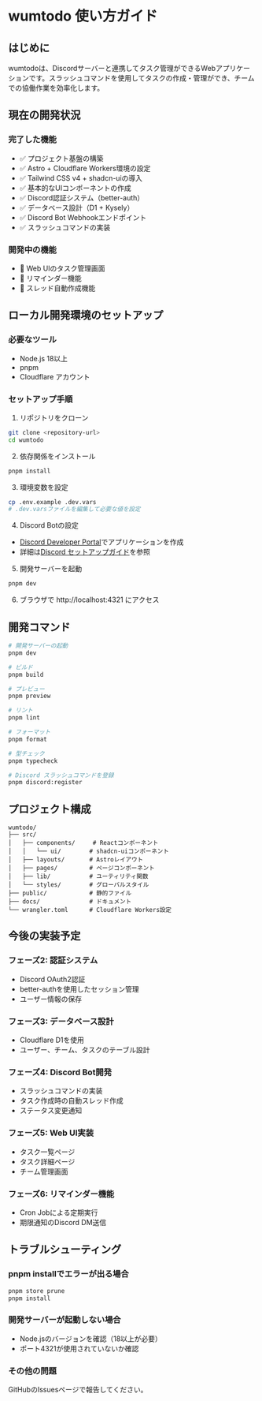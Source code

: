 # wumtodo 使い方ガイド

## はじめに

wumtodoは、Discordサーバーと連携してタスク管理ができるWebアプリケーションです。スラッシュコマンドを使用してタスクの作成・管理ができ、チームでの協働作業を効率化します。

## 現在の開発状況

### 完了した機能
- ✅ プロジェクト基盤の構築
- ✅ Astro + Cloudflare Workers環境の設定
- ✅ Tailwind CSS v4 + shadcn-uiの導入
- ✅ 基本的なUIコンポーネントの作成
- ✅ Discord認証システム（better-auth）
- ✅ データベース設計（D1 + Kysely）
- ✅ Discord Bot Webhookエンドポイント
- ✅ スラッシュコマンドの実装

### 開発中の機能
- 🚧 Web UIのタスク管理画面
- 🚧 リマインダー機能
- 🚧 スレッド自動作成機能

## ローカル開発環境のセットアップ

### 必要なツール
- Node.js 18以上
- pnpm
- Cloudflare アカウント

### セットアップ手順

1. リポジトリをクローン
```bash
git clone <repository-url>
cd wumtodo
```

2. 依存関係をインストール
```bash
pnpm install
```

3. 環境変数を設定
```bash
cp .env.example .dev.vars
# .dev.varsファイルを編集して必要な値を設定
```

4. Discord Botの設定
- [Discord Developer Portal](https://discord.com/developers/applications)でアプリケーションを作成
- 詳細は[Discord セットアップガイド](./discord-setup.md)を参照

5. 開発サーバーを起動
```bash
pnpm dev
```

6. ブラウザで http://localhost:4321 にアクセス

## 開発コマンド

```bash
# 開発サーバーの起動
pnpm dev

# ビルド
pnpm build

# プレビュー
pnpm preview

# リント
pnpm lint

# フォーマット
pnpm format

# 型チェック
pnpm typecheck

# Discord スラッシュコマンドを登録
pnpm discord:register
```

## プロジェクト構成

```
wumtodo/
├── src/
│   ├── components/     # Reactコンポーネント
│   │   └── ui/        # shadcn-uiコンポーネント
│   ├── layouts/       # Astroレイアウト
│   ├── pages/         # ページコンポーネント
│   ├── lib/           # ユーティリティ関数
│   └── styles/        # グローバルスタイル
├── public/            # 静的ファイル
├── docs/              # ドキュメント
└── wrangler.toml      # Cloudflare Workers設定
```

## 今後の実装予定

### フェーズ2: 認証システム
- Discord OAuth2認証
- better-authを使用したセッション管理
- ユーザー情報の保存

### フェーズ3: データベース設計
- Cloudflare D1を使用
- ユーザー、チーム、タスクのテーブル設計

### フェーズ4: Discord Bot開発
- スラッシュコマンドの実装
- タスク作成時の自動スレッド作成
- ステータス変更通知

### フェーズ5: Web UI実装
- タスク一覧ページ
- タスク詳細ページ
- チーム管理画面

### フェーズ6: リマインダー機能
- Cron Jobによる定期実行
- 期限通知のDiscord DM送信

## トラブルシューティング

### pnpm installでエラーが出る場合
```bash
pnpm store prune
pnpm install
```

### 開発サーバーが起動しない場合
- Node.jsのバージョンを確認（18以上が必要）
- ポート4321が使用されていないか確認

### その他の問題
GitHubのIssuesページで報告してください。